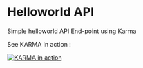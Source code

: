 
# Helloworld API

Simple helloworld API End-point using Karma

See KARMA in action : 

[![KARMA in action](https://asciinema.org/a/263173.svg)](https://asciinema.org/a/263173)